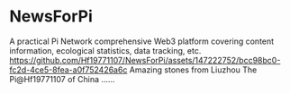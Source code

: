 # NewsForPi
A practical Pi Network comprehensive Web3 platform covering content information, ecological statistics, data tracking, etc. 
https://github.com/Hf19771107/NewsForPi/assets/147222752/bcc98bc0-fc2d-4ce5-8fea-a0f752426a6c
Amazing stones from Liuzhou
The Pi@Hf19771107 of China
......
